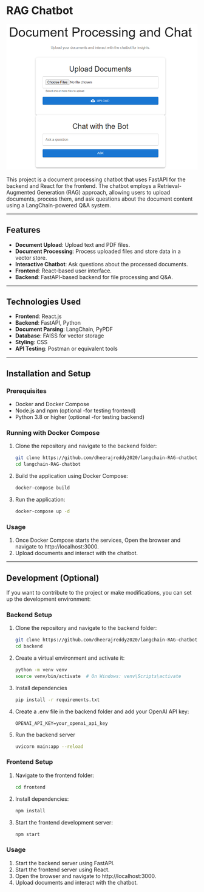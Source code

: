 # RAG Chatbot

![RAG Chatbot Frontend](./assets/RAG-chatbot-frontend.png)

This project is a document processing chatbot that uses FastAPI for the backend and React for the frontend. The chatbot employs a Retrieval-Augmented Generation (RAG) approach, allowing users to upload documents, process them, and ask questions about the document content using a LangChain-powered Q&A system.

---

## Features

- **Document Upload**: Upload text and PDF files.
- **Document Processing**: Process uploaded files and store data in a vector store.
- **Interactive Chatbot**: Ask questions about the processed documents.
- **Frontend**: React-based user interface.
- **Backend**: FastAPI-based backend for file processing and Q&A.

---

## Technologies Used

- **Frontend**: React.js
- **Backend**: FastAPI, Python
- **Document Parsing**: LangChain, PyPDF
- **Database**: FAISS for vector storage
- **Styling**: CSS
- **API Testing**: Postman or equivalent tools

---

## Installation and Setup

### Prerequisites

- Docker and Docker Compose
- Node.js and npm (optional -for testing frontend)
- Python 3.8 or higher (optional -for testing backend)

### Running with Docker Compose

1. Clone the repository and navigate to the backend folder:
   ```bash
   git clone https://github.com/dheerajreddy2020/langchain-RAG-chatbot
   cd langchain-RAG-chatbot
   ```

2. Build the application using Docker Compose:
   ```bash
   docker-compose build
   ```

2. Run the application:
   ```bash
   docker-compose up -d
   ```

### Usage

1. Once Docker Compose starts the services, Open the browser and navigate to http://localhost:3000.
2. Upload documents and interact with the chatbot.

---


## Development (Optional)

If you want to contribute to the project or make modifications, you can set up the development environment:


### Backend Setup

1. Clone the repository and navigate to the backend folder:
   ```bash
   git clone https://github.com/dheerajreddy2020/langchain-RAG-chatbot
   cd backend
   ```

2. Create a virtual environment and activate it:
   ```bash
   python -m venv venv
   source venv/bin/activate  # On Windows: venv\Scripts\activate
   ```

3. Install dependencies
   ```bash
   pip install -r requirements.txt
   ```

4. Create a .env file in the backend folder and add your OpenAI API key:
   ```plaintext
   OPENAI_API_KEY=your_openai_api_key
   ```

5. Run the backend server
   ```bash
   uvicorn main:app --reload
   ```

### Frontend Setup

1. Navigate to the frontend folder:
   ```bash
   cd frontend
   ```
   
2. Install dependencies:
   ```bash
   npm install
   ```

3. Start the frontend development server:
   ```bash
   npm start
   ```

### Usage

1. Start the backend server using FastAPI.
2. Start the frontend server using React.
3. Open the browser and navigate to http://localhost:3000.
4. Upload documents and interact with the chatbot.

